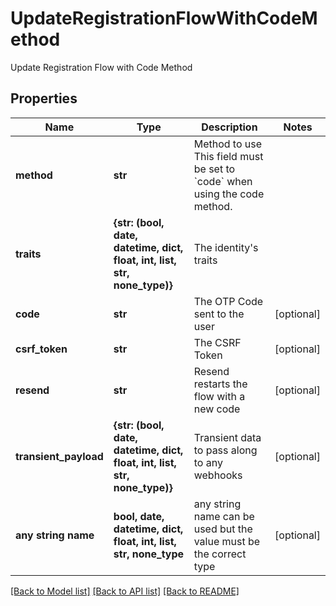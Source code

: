 # UpdateRegistrationFlowWithCodeMethod

Update Registration Flow with Code Method

## Properties
Name | Type | Description | Notes
------------ | ------------- | ------------- | -------------
**method** | **str** | Method to use  This field must be set to &#x60;code&#x60; when using the code method. | 
**traits** | **{str: (bool, date, datetime, dict, float, int, list, str, none_type)}** | The identity&#39;s traits | 
**code** | **str** | The OTP Code sent to the user | [optional] 
**csrf_token** | **str** | The CSRF Token | [optional] 
**resend** | **str** | Resend restarts the flow with a new code | [optional] 
**transient_payload** | **{str: (bool, date, datetime, dict, float, int, list, str, none_type)}** | Transient data to pass along to any webhooks | [optional] 
**any string name** | **bool, date, datetime, dict, float, int, list, str, none_type** | any string name can be used but the value must be the correct type | [optional]

[[Back to Model list]](../README.md#documentation-for-models) [[Back to API list]](../README.md#documentation-for-api-endpoints) [[Back to README]](../README.md)


